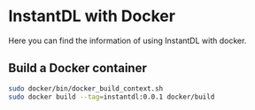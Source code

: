 # InstantDL with Docker

Here you can find the information of using InstantDL with docker.


## Build a Docker container
 

```bash
sudo docker/bin/docker_build_context.sh
sudo docker build --tag=instantdl:0.0.1 docker/build
```
